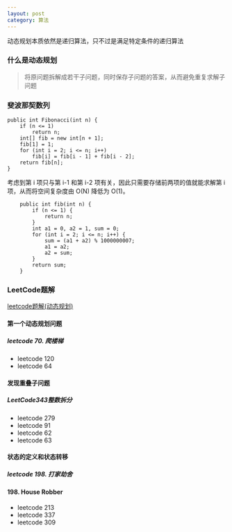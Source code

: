 ```yaml
---
layout: post
category: 算法
---
```

动态规划本质依然是递归算法，只不过是满足特定条件的递归算法

### 什么是动态规划

> 将原问题拆解成若干子问题，同时保存子问题的答案，从而避免重复求解子问题

### 斐波那契数列

```
public int Fibonacci(int n) {
    if (n <= 1)
        return n;
    int[] fib = new int[n + 1];
    fib[1] = 1;
    for (int i = 2; i <= n; i++)
        fib[i] = fib[i - 1] + fib[i - 2];
    return fib[n];
}
```

考虑到第 i 项只与第 i-1 和第 i-2 项有关，因此只需要存储前两项的值就能求解第 i 项，从而将空间复杂度由 O(N) 降低为 O(1)。

```
    public int fib(int n) {
        if (n <= 1) {
            return n;
        }
        int a1 = 0, a2 = 1, sum = 0;
        for (int i = 2; i <= n; i++) {
            sum = (a1 + a2) % 1000000007;
            a1 = a2;
            a2 = sum;
        }
        return sum;
    }
```

### LeetCode题解

[leetcode题解(动态规划)](https://juejin.im/post/6844903632932962312)

#### 第一个动态规划问题

##### leetcode 70. 爬楼梯

- leetcode 120
- leetcode 64

#### 发现重叠子问题

##### LeetCode343整数拆分

- leetcode 279
- leetcode 91
- leetcode 62
- leetcode 63

#### 状态的定义和状态转移

##### leetcode 198. 打家劫舍

#### 198. House Robber

- leetcode 213
- leetcode 337
- leetcode 309